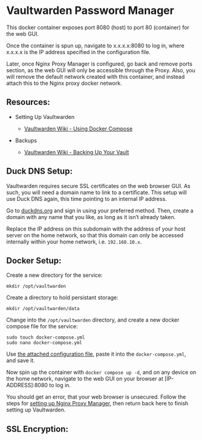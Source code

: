 # Vaultwarden Password Manager

This docker container exposes port 8080 (host) to port 80 (container) for the web GUI. 
  
Once the container is spun up, navigate to x.x.x.x:8080 to log in, where x.x.x.x is the IP address specified in the configuration file.   

Later, once Nginx Proxy Manager is configured, go back and remove ports section, as the web GUI will only be accessible through the Proxy. Also, you will remove the default network created with this container, and instead attach this to the Nginx proxy docker network.  


## Resources:
* Setting Up Vaultwarden
  * [Vaultwarden Wiki - Using Docker Compose](https://github.com/dani-garcia/vaultwarden/wiki/Using-Docker-Compose)
    
* Backups
  * [Vaultwarden Wiki - Backing Up Your Vault](https://github.com/dani-garcia/vaultwarden/wiki/Backing-up-your-vault)  


## Duck DNS Setup:

Vaultwarden requires secure SSL certificates on the web browser GUI. As such, you will need a domain name to link to a certificate. This setup will use Duck DNS again, this time pointing to an internal IP address.    

Go to [duckdns.org](https://www.duckdns.org/) and sign in using your preferred method. Then, create a domain with any name that you like, as long as it isn’t already taken.  

Replace the IP address on this subdomain with the address of your host server on the home network, so that this domain can only be accessed internally within your home network, i.e. `192.168.10.x`.     


## Docker Setup:  

Create a new directory for the service:

  ```
  mkdir /opt/vaultwarden
  ```

Create a directory to hold persistant storage:  

  ```
  mkdir /opt/vaultwarden/data
  ```  

Change into the `/opt/vaultwarden` directory, and create a new docker compose file for the service:

  ```
  sudo touch docker-compose.yml
  sudo nano docker-compose.yml 
  ```

Use [the attached configuration file](docker-compose.yml), paste it into the `docker-compose.yml`, and save it.  

Now spin up the container with `docker compose up -d`, and on any device on the home network, navigate to the web GUI on your browser at [IP-ADDRESS]:8080 to log in.  

You should get an error, that your web browser is unsecured.  Follow the steps for [setting up Nginx Proxy Manager](/Nginx-Proxy-Manager/GUIDE.md), then return back here to finish setting up Vaultwarden.  


## SSL Encryption:  


